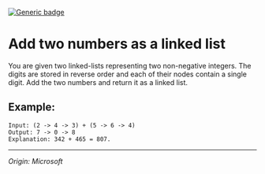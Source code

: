[![Generic badge](https://img.shields.io/badge/Status-Incomlete-red.svg)](https://shields.io/)
# Add two numbers as a linked list
You are given two linked-lists representing two non-negative integers. The digits are stored in reverse order and each of their nodes contain a single digit. Add the two numbers and return it as a linked list.

## Example:
    Input: (2 -> 4 -> 3) + (5 -> 6 -> 4)
    Output: 7 -> 0 -> 8
    Explanation: 342 + 465 = 807.


---
_Origin: Microsoft_